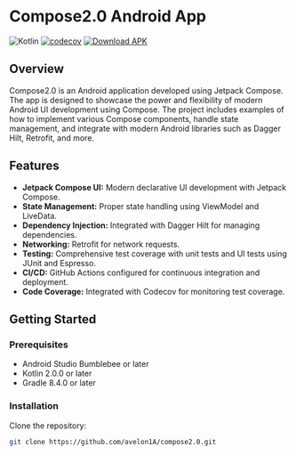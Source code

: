 # Compose2.0 Android App

![Kotlin](https://img.shields.io/badge/Kotlin-2.0.0-blue.svg)
[![codecov](https://codecov.io/gh/avelon1A/compose2.0/graph/badge.svg?token=GMHDKGGFHC)](https://app.codecov.io/gh/avelon1A/MyCompose)
[![Download APK](https://img.shields.io/badge/Download-APK-brightgreen.svg)](https://avelon1a.github.io/MyCompose/app-debug.apk)


## Overview

Compose2.0 is an Android application developed using Jetpack Compose. The app is designed to showcase the power and flexibility of modern Android UI development using Compose. The project includes examples of how to implement various Compose components, handle state management, and integrate with modern Android libraries such as Dagger Hilt, Retrofit, and more.

## Features

- **Jetpack Compose UI:** Modern declarative UI development with Jetpack Compose.
- **State Management:** Proper state handling using ViewModel and LiveData.
- **Dependency Injection:** Integrated with Dagger Hilt for managing dependencies.
- **Networking:** Retrofit for network requests.
- **Testing:** Comprehensive test coverage with unit tests and UI tests using JUnit and Espresso.
- **CI/CD:** GitHub Actions configured for continuous integration and deployment.
- **Code Coverage:** Integrated with Codecov for monitoring test coverage.

## Getting Started

### Prerequisites

- Android Studio Bumblebee or later
- Kotlin 2.0.0 or later
- Gradle 8.4.0 or later

### Installation

Clone the repository:

```bash
git clone https://github.com/avelon1A/compose2.0.git

